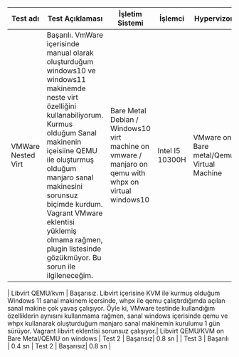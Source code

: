 | Test adı    | Test Açıklaması    | İşletim Sistemi   | İşlemci   | Hypervizor    | Tarih  |
|-------------|----------|--------|-------------|----------|--------|
| VMWare Nested Virt     | Başarılı. VmWare içerisinde manual olarak oluşturduğum windows10 ve windows11 makinemde neste virt özelliğini kullanabiliyorum. Kurmus olduğum Sanal makinenin içeisiine QEMU ile oluşturmuş olduğum manjaro sanal makinesini sorunsuz biçimde kurdum. Vagrant VMware eklentisi yüklemiş olmama rağmen, plugin listesinde gözükmüyor. Bu sorun ile ilgileneceğim. |Bare Metal Debian / Windows10 virt machine on vmware / manjaro on qemu with whpx on virtual windows10 | Intel I5 10300H     | VMware on Bare metal/Qemu Virtual Machine | 28.04.2025 |



| Libvirt QEMU/kvm      | Başarısız. Libvirt içerisine KVM ile kurmuş olduğum Windows 11 sanal makinem içersinde, whpx ile qemu çalıştırdığımda açılan sanal makine çok yavaş çalışıyor. Öyle ki, VMware testinde kullandığım özelliklerin aynısını kullanmama rağmen, sanal windows içerisinde qemu ve whpx kullanarak oluşturduğum manjaro sanal makinemin kurulumu 1 gün sürüyor. Vagrant libvirt eklentisi sorunsuz çalışıyor.| Libvirt QEMU/KVM on Bare Metal/QEMU on windows | Test 2      | Başarısız| 0.8 sn |
| Test 3      | Başarılı | 0.4 sn | Test 2      | Başarısız| 0.8 sn |
